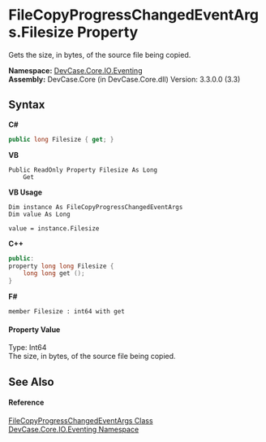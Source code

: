 # FileCopyProgressChangedEventArgs.Filesize Property 
 

Gets the size, in bytes, of the source file being copied.

**Namespace:**&nbsp;<a href="N_DevCase_Core_IO_Eventing">DevCase.Core.IO.Eventing</a><br />**Assembly:**&nbsp;DevCase.Core (in DevCase.Core.dll) Version: 3.3.0.0 (3.3)

## Syntax

**C#**<br />
``` C#
public long Filesize { get; }
```

**VB**<br />
``` VB
Public ReadOnly Property Filesize As Long
	Get
```

**VB Usage**<br />
``` VB Usage
Dim instance As FileCopyProgressChangedEventArgs
Dim value As Long

value = instance.Filesize

```

**C++**<br />
``` C++
public:
property long long Filesize {
	long long get ();
}
```

**F#**<br />
``` F#
member Filesize : int64 with get

```


#### Property Value
Type: Int64<br />The size, in bytes, of the source file being copied.

## See Also


#### Reference
<a href="T_DevCase_Core_IO_Eventing_FileCopyProgressChangedEventArgs">FileCopyProgressChangedEventArgs Class</a><br /><a href="N_DevCase_Core_IO_Eventing">DevCase.Core.IO.Eventing Namespace</a><br />